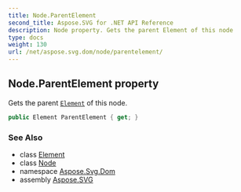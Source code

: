 ```yaml
---
title: Node.ParentElement
second_title: Aspose.SVG for .NET API Reference
description: Node property. Gets the parent Element of this node
type: docs
weight: 130
url: /net/aspose.svg.dom/node/parentelement/
---
```

## Node.ParentElement property

Gets the parent [`Element`](../../element/) of this node.

```csharp
public Element ParentElement { get; }
```

### See Also

* class [Element](../../element/)
* class [Node](../)
* namespace [Aspose.Svg.Dom](../../node/)
* assembly [Aspose.SVG](../../../)
